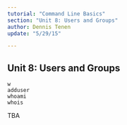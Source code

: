 ```yaml
---
tutorial: "Command Line Basics"
section: "Unit 8: Users and Groups"
author: Dennis Tenen
update: "5/29/15"

---
```


## Unit 8: Users and Groups

```
w
adduser
whoami
whois
```

TBA

